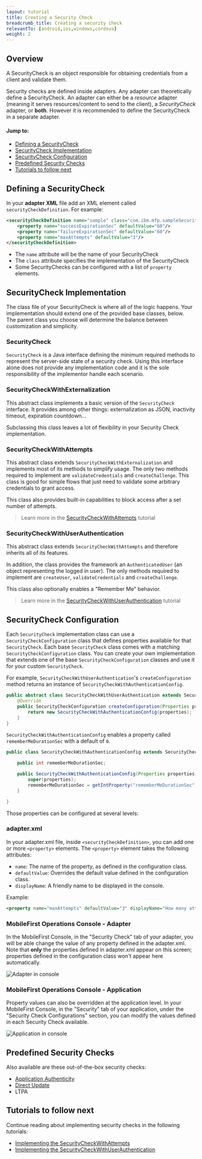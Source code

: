 ```yaml
---
layout: tutorial
title: Creating a Security Check
breadcrumb_title: Creating a security check
relevantTo: [android,ios,windows,cordova]
weight: 2
---
```

## Overview
A SecurityCheck is an object responsible for obtaining credentials from a client and validate them.

Security checks are defined inside adapters. Any adapter can theoretically define a SecurityCheck. An adapter can either be a *resource* adapter (meaning it serves resources/content to send to the client), a *SecurityCheck* adapter, or **both**. However it is recommended to define the SecurityCheck in a separate adapter.

#### Jump to:

* [Defining a SecurityCheck](#defining-a-securitycheck)
* [SecurityCheck Implementation](#securitycheck-implementation)
* [SecurityCheck Configuration](#securitycheckconfiguration)
* [Predefined Security Checks](#predefined-security-check)
* [Tutorials to follow next](#tutorials-to-follow-next)

## Defining a SecurityCheck
In your **adapter XML** file add an XML element called `securityCheckDefinition`. For example:

```xml
<securityCheckDefinition name="sample" class="com.ibm.mfp.sampleSecurityCheck">
    <property name="successExpirationSec" defaultValue="60"/>
    <property name="failureExpirationSec" defaultValue="60"/>
    <property name="maxAttempts" defaultValue="3"/>
</securityCheckDefinition>
```

- The `name` attribute will be the name of your SecurityCheck
- The `class` attribute specifies the implementation of the SecurityCheck
- Some SecurityChecks can be configured with a list of `property` elements.

## SecurityCheck Implementation
The class file of your SecurityCheck is where all of the logic happens. Your implementation should extend one of the provided base classes, below.  
The parent class you choose will determine the balance between customization and simplicity.

### SecurityCheck
`SecurityCheck` is a Java interface defining the minimum required methods to represent the server-side state of a security check. Using this interface alone does not provide any implementation code and it is the sole responsibility of the implementor handle each scenario.

### SecurityCheckWithExternalization
This abstract class implements a basic version of the `SecurityCheck` interface.
It provides among other things: externalization as JSON, inactivity timeout, expiration countdown...

Subclassing this class leaves a lot of flexibility in your Security Check implementation.

### SecurityCheckWithAttempts
This abstract class extends `SecurityCheckWithExternalization` and implements most of its methods to simplify usage. The only two methods required to implement are `validateCredentials` and `createChallenge`. This class is good for simple flows that just need to validate some arbitrary credentials to grant access.

This class also provides built-in capabilities to block access after a set number of attempts.

> Learn more in the [SecurityCheckWithAttempts](../security-check-with-attempts) tutorial

### SecurityCheckWithUserAuthentication
This abstract class extends `SecurityCheckWithAttempts` and therefore inherits all of its features.

In addition, the class provides the framework an `AuthenticatedUser` (an object representing the logged in user). The only methods required to implement are `createUser`, `validateCredentials` and `createChallenge`.

This class also optionally enables a "Remember Me" behavior.

> Learn more in the [SecurityCheckWithUserAuthentication](../security-check-with-user-authentication) tutorial

## SecurityCheck Configuration

Each `SecurityCheck` implementation class can use a `SecurityCheckConfiguration` class that defines properties available for that `SecurityCheck`. Each base `SecurityCheck` class comes with a matching `SecurityCheckConfiguration` class. You can create your own implementation that extends one of the base `SecurityCheckConfiguration` classes and use it for your custom `SecurityCheck`.

For example, `SecurityCheckWithUserAuthentication`'s `createConfiguration` method returns an instance of `SecurityCheckWithAuthenticationConfig`.

```java
public abstract class SecurityCheckWithUserAuthentication extends SecurityCheckWithAttempts {
    @Override
    public SecurityCheckConfiguration createConfiguration(Properties properties) {
        return new SecurityCheckWithAuthenticationConfig(properties);
    }
}
```

`SecurityCheckWithAuthenticationConfig` enables a property called `rememberMeDurationSec` with a default of `0`.

```java
public class SecurityCheckWithAuthenticationConfig extends SecurityCheckWithAttemptsConfig {

    public int rememberMeDurationSec;

    public SecurityCheckWithAuthenticationConfig(Properties properties) {
        super(properties);
        rememberMeDurationSec = getIntProperty("rememberMeDurationSec", properties, 0);
    }

}
```

Those properties can be configured at several levels:

### adapter.xml
In your adapter.xml file, inside `<securityCheckDefinition>`, you can add one or more `<property>` elements.
The `<property>` element takes the following attributes:

- `name`: The name of the property, as defined in the configuration class.
- `defaultValue`: Overrides the default value defined in the configuration class.
- `displayName`: A friendly name to be displayed in the console.

Example:

```xml
<property name="maxAttempts" defaultValue="3" displayName="How many attempts are allowed"/>
```

### MobileFirst Operations Console - Adapter
In the MobileFirst Console, in the "Security Check" tab of your adapter, you will be able change the value of any property defined in the adapter.xml.
Note that **only** the properties defined in adapter.xml appear on this screen; properties defined in the configuration class won't appear here automatically.

![Adapter in console](console-adapter-security.png)

### MobileFirst Operations Console - Application
Property values can also be overridden at the application level. In your MobileFirst Console, in the "Security" tab of your application, under the "Security Check Configurations" section, you can modify the values defined in each Security Check available.

![Application in console](console-application-security.png)

## Predefined Security Checks
Also available are these out-of-the-box security checks:

- [Application Authenticity](../application-authenticity/)
- [Direct Update](../../using-the-mfpf-sdk/direct-update)
- LTPA

## Tutorials to follow next
Continue reading about implementing security checks in the following tutorials:

* [Implementing the SecurityCheckWithAttempts](implementing-the-securitycheckwithattempts/)
* [Implementing the SecurityCheckWithUserAuthentication](implementing-the-securitycheckwithuserauthentication/)

